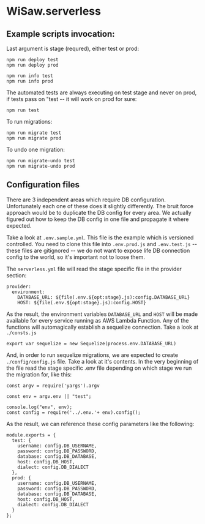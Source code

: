 # WiSaw.serverless


## Example scripts invocation:

Last argument is stage (requred), either test or prod:
```
npm run deploy test
npm run deploy prod

npm run info test
npm run info prod
```

The automated tests are always executing on test stage and never on prod, if tests pass on "test -- it will work on prod for sure:
```
npm run test
```

To run migrations:
```
npm run migrate test
npm run migrate prod
```

To undo one migration:
```
npm run migrate-undo test
npm run migrate-undo prod
```

## Configuration files
There are 3 independent areas which require DB configuration. Unfortunately each one of these does it slightly differently. The bruit force approach would be to duplicate the DB config for every area. We actually figured out how to keep the DB config in one file and propagate it where expected.

Take a look at ```.env.sample.yml```. This file is the example which is versioned controlled. You need to clone this file into ```.env.prod.js``` and ```.env.test.js``` -- these files are gitignored -- we do not want to expose life DB connection config to the world, so it's important not to loose them.

The ```serverless.yml``` file will read the stage specific file in the provider section:
```
provider:
  environment:
    DATABASE_URL: ${file(.env.${opt:stage}.js):config.DATABASE_URL}
    HOST: ${file(.env.${opt:stage}.js):config.HOST}
```
As the result, the environment variables ```DATABASE_URL``` and ```HOST``` will be made available for every service running as AWS Lambda Function. Any of the functions will automagically establish a sequelize connection. Take a look at ```./consts.js```
```
export var sequelize = new Sequelize(process.env.DATABASE_URL)
```
And, in order to run sequelize migrations, we are expected to create ```./config/config.js``` file. Take a look at it's contents. In the very beginning of the file read the stage specific .env file depending on which stage we run the migration for, like this:
```
const argv = require('yargs').argv

const env = argv.env || "test";

console.log("env", env);
const config = require('../.env.'+ env).config();

```
As the result, we can reference these config parameters like the following:
```
module.exports = {
  test: {
    username: config.DB_USERNAME,
    password: config.DB_PASSWORD,
    database: config.DB_DATABASE,
    host: config.DB_HOST,
    dialect: config.DB_DIALECT
  },
  prod: {
    username: config.DB_USERNAME,
    password: config.DB_PASSWORD,
    database: config.DB_DATABASE,
    host: config.DB_HOST,
    dialect: config.DB_DIALECT
  }
};
```
